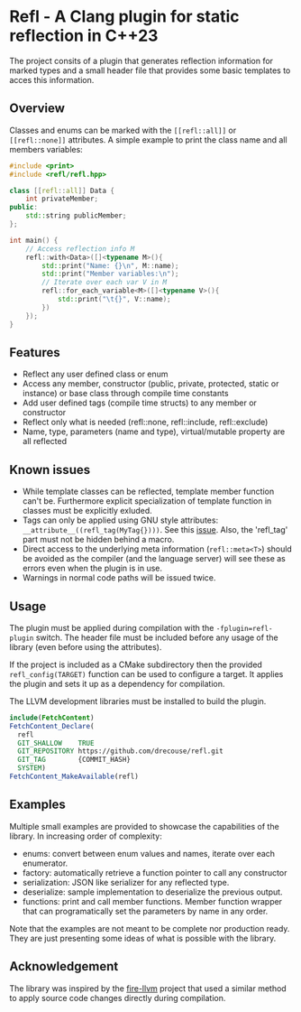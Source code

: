 # Refl - A Clang plugin for static reflection in C++23

The project consits of a plugin that generates reflection information for marked types and a small header file that provides some basic templates to acces this information.

## Overview
Classes and enums can be marked with the `[[refl::all]]` or `[[refl::none]]` attributes.
A simple example to print the class name and all members variables:

```C++
#include <print>
#include <refl/refl.hpp>

class [[refl::all]] Data {
    int privateMember;
public:
    std::string publicMember;
};

int main() {
    // Access reflection info M
    refl::with<Data>([]<typename M>(){                  
        std::print("Name: {}\n", M::name);
        std::print("Member variables:\n");
        // Iterate over each var V in M
        refl::for_each_variable<M>([]<typename V>(){
            std::print("\t{}", V::name);
        })
    });
}
```

## Features
- Reflect any user defined class or enum
- Access any member, constructor (public, private, protected, static or instance) or base class through compile time constants
- Add user defined tags (compile time structs) to any member or constructor
- Reflect only what is needed (refl::none, refl::include, refl::exclude)
- Name, type, parameters (name and type), virtual/mutable property are all reflected

## Known issues
- While template classes can be reflected, template member function can't be. Furthermore explicit specialization of template function in classes must be explicitly exluded.
- Tags can only be applied using GNU style attributes: `__attribute__((refl_tag(MyTag{})))`. See this [issue]. Also, the 'refl_tag' part must not be hidden behind a macro.
- Direct access to the underlying meta information (`refl::meta<T>`) should be avoided as the compiler (and the language server) will see these as errors even when the plugin is in use.
- Warnings in normal code paths will be issued twice.

## Usage
The plugin must be applied during compilation with the `-fplugin=refl-plugin` switch. The header file must be included before any usage of the library (even before using the attributes).

If the project is included as a CMake subdirectory then the provided `refl_config(TARGET)` function can be used to configure a target. It applies the plugin and sets it up as a dependency for compilation.

The LLVM development libraries must be installed to build the plugin.

```CMake
include(FetchContent)
FetchContent_Declare(
  refl
  GIT_SHALLOW    TRUE
  GIT_REPOSITORY https://github.com/drecouse/refl.git
  GIT_TAG        {COMMIT_HASH}
  SYSTEM)
FetchContent_MakeAvailable(refl)
```

## Examples
Multiple small examples are provided to showcase the capabilities of the library. In increasing order of complexity:
- enums: convert between enum values and names, iterate over each enumerator.
- factory: automatically retrieve a function pointer to call any constructor
- serialization: JSON like serializer for any reflected type.
- deserialize: sample implementation to deserialize the previous output.
- functions: print and call member functions. Member function wrapper that can programatically set the parameters by name in any order.

Note that the examples are not meant to be complete nor production ready. They are just presenting some ideas of what is possible with the library.

## Acknowledgement
The library was inspired by the [fire-llvm] project that used a similar method to apply source code changes directly during compilation.

[issue]: https://github.com/llvm/llvm-project/issues/45791
[fire-llvm]: https://github.com/Time0o/fire-llvm
